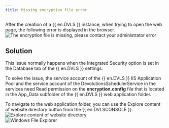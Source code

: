 ```yaml
---
title: Missing encryption file error
---
```

After the creation of a {{ en.DVLS }} instance, when trying to open the web page, the following error is displayed in the browser.  
![The encryption file is missing, please contact your administrator error](https://webdevolutions.azureedge.net/docs/en/kb/KB8000.png)

## Solution

This issue normally happens when the Integrated Security option is set in the Database tab of the {{ en.DVLS }} settings.

To solve the issue, the service account of the {{ en.DVLS }} IIS Application Pool and the service account of the DevolutionsSchedulerService in the services need Read permission on the **encryption.config** file that is located in the App_Data subfolder of the {{ en.DVLS }} web application folder.

To navigate to the web application folder, you can use the Explore content of website directory button from the {{ en.DVLSCONSOLE }}.  
![Explore content of website directory](https://webdevolutions.azureedge.net/docs/en/kb/KB8001.png)  
![Windows File Explorer](https://webdevolutions.azureedge.net/docs/en/kb/KB8002.png)
